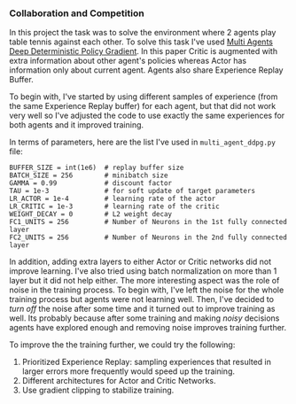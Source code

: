 ### Collaboration and Competition

In this project the task was to solve the environment where 2 agents play table tennis against each other. 
To solve this task I've used [Multi Agents Deep Deterministic Policy Gradient](https://papers.nips.cc/paper/7217-multi-agent-actor-critic-for-mixed-cooperative-competitive-environments.pdf). In this paper Critic is augmented with extra information about other agent's policies whereas Actor has information  only about current agent. Agents also share Experience Replay Buffer.

To begin with, I've started by using different samples of experience (from the same Experience Replay buffer) for each agent, but that did not work very well so I've adjusted the code to use exactly the same experiences for both agents and it improved training.

In terms of parameters, here are the list I've used in `multi_agent_ddpg.py` file:</br>

`BUFFER_SIZE = int(1e6)  # replay buffer size`</br>
`BATCH_SIZE = 256        # minibatch size`</br>
`GAMMA = 0.99            # discount factor`</br>
`TAU = 1e-3              # for soft update of target parameters`</br>
`LR_ACTOR = 1e-4         # learning rate of the actor`</br>
`LR_CRITIC = 1e-3        # learning rate of the critic`</br>
`WEIGHT_DECAY = 0        # L2 weight decay`</br>
`FC1_UNITS = 256         # Number of Neurons in the 1st fully connected layer`</br>
`FC2_UNITS = 256         # Number of Neurons in the 2nd fully connected layer`</br>

In addition, adding extra layers to either Actor or Critic networks did not improve learning. I've also tried using batch normalization on more than 1 layer but it did not help either. The more interesting aspect was the role of noise in the training process. To begin with, I've left the noise for the whole training process but agents were not learning well. Then, I've decided to _turn off_ the noise after some time and it turned out to improve training as well. Its probably because after some training and making _noisy_ decisions agents have explored enough and removing noise improves training further.</br>

To improve the the training further, we could try the following:</br>
1. Prioritized Experience Replay: sampling experiences that resulted in larger errors more frequently would speed up the training.</br>
2. Different architectures for Actor and Critic Networks.</br>
3. Use gradient clipping to stabilize training.</br>